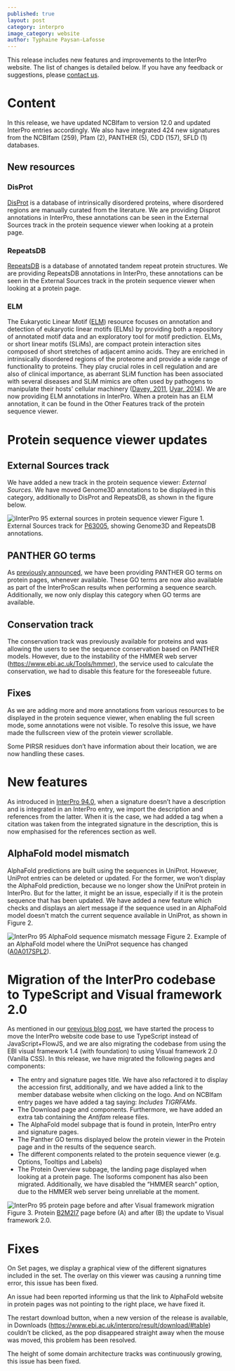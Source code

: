 ```yaml
---
published: true
layout: post
category: interpro
image_category: website
author: Typhaine Paysan-Lafosse
---
```

This release includes new features and improvements to the InterPro website. The list of changes is detailed below. If you have any feedback or suggestions, please [contact us](https://www.ebi.ac.uk/support/interpro).

# Content
In this release, we have updated NCBIfam to version 12.0 and updated InterPro entries accordingly.
We also have integrated 424 new signatures from the NCBIfam (259), Pfam (2), PANTHER (5), CDD (157), SFLD (1) databases.

## New resources
### DisProt
[DisProt](https://www.disprot.org/) is a database of intrinsically disordered proteins, where disordered regions are manually curated from the literature.
We are providing Disprot annotations in InterPro, these annotations can be seen in the External Sources track in the protein sequence viewer when looking at a protein page.

### RepeatsDB
[RepeatsDB](https://repeatsdb.bio.unipd.it/) is a database of annotated tandem repeat protein structures. We are providing RepeatsDB annotations in InterPro, these annotations can be seen in the External Sources track in the protein sequence viewer when looking at a protein page.

### ELM
The Eukaryotic Linear Motif ([ELM](http://elm.eu.org/)) resource focuses on annotation and detection of eukaryotic linear motifs (ELMs) by providing both a repository of annotated motif data and an exploratory tool for motif prediction. ELMs, or short linear motifs (SLiMs), are compact protein interaction sites composed of short stretches of adjacent amino acids. They are enriched in intrinsically disordered regions of the proteome and provide a wide range of functionality to proteins. They play crucial roles in cell regulation and are also of clinical importance, as aberrant SLiM function has been associated with several diseases and SLiM mimics are often used by pathogens to manipulate their hosts' cellular machinery ([Davey, 2011](http://www.ncbi.nlm.nih.gov/pubmed/21146412), [Uyar, 2014](http://www.ncbi.nlm.nih.gov/pubmed/25057855)).
We are now providing ELM annotations in InterPro. When a protein has an ELM annotation, it can be found in the Other Features track of the protein sequence viewer.

# Protein sequence viewer updates
## External Sources track
We have added a new track in the protein sequence viewer: _External Sources_. We have moved Genome3D annotations to be displayed in this category, additionally to DisProt and RepeatsDB, as shown in the figure below.

![iInterPro 95 external sources in protein sequence viewer]({{site.baseurl}}/assets/media/images/posts/interpro_95_external_sources.png)
Figure 1. External Sources track for [P63005](https://www.ebi.ac.uk/interpro/protein/UniProt/P63005/), showing Genome3D and RepeatsDB annotations.

## PANTHER GO terms
As [previously announced](https://proteinswebteam.github.io/interpro-blog/2022/12/19/InterPro-92.0-new-features-and-updates/), we have been providing PANTHER GO terms on protein pages, whenever available. These GO terms are now also available as part of the InterProScan results when performing a sequence search. Additionally, we now only display this category when GO terms are available.

## Conservation track
The conservation track was previously available for proteins and was allowing the users to see the sequence conservation based on PANTHER models. However, due to the instability of the HMMER web server (https://www.ebi.ac.uk/Tools/hmmer), the service used to calculate the conservation, we had to disable this feature for the foreseeable future.

## Fixes
As we are adding more and more annotations from various resources to be displayed in the protein sequence viewer, when enabling the full screen mode, some annotations were not visible. To resolve this issue, we have made the fullscreen view of the protein viewer scrollable.

Some PIRSR residues don’t have information about their location, we are now handling these cases.

# New features
As introduced in [InterPro 94.0](https://proteinswebteam.github.io/interpro-blog/2023/05/16/InterPro-94.0-new-features-and-updates/), when a signature doesn’t have a description and is integrated in an InterPro entry, we import the description and references from the latter. When it is the case, we had added a tag when a citation was taken from the integrated signature in the description, this is now emphasised for the references section as well.

## AlphaFold model mismatch
AlphaFold predictions are built using the sequences in UniProt. However, UniProt entries can be deleted or updated. For the former, we won't display the AlphaFold prediction, because we no longer show the UniProt protein in InterPro. But for the latter, it might be an issue, especially if it is the protein sequence that has been updated. We have added a new feature which checks and displays an alert message if the sequence used in an AlphaFold model doesn't match the current sequence available in UniProt, as shown in Figure 2.

![InterPro 95 AlphaFold sequence mismatch message]({{site.baseurl}}/assets/media/images/posts/interpro_95_af_seq_mismatch.png)
Figure 2. Example of an AlphaFold model where the UniProt sequence has changed ([A0A017SPL2](https://www.ebi.ac.uk/interpro/protein/UniProt/A0A017SPL2/alphafold/)).

# Migration of the InterPro codebase to TypeScript and Visual framework 2.0
As mentioned in our [previous blog post](https://proteinswebteam.github.io/interpro-blog/2023/05/16/InterPro-94.0-new-features-and-updates/), we have started the process to move the InterPro website code base to use TypeScript instead of JavaScript+FlowJS, and we are also migrating the codebase from using the EBI visual framework 1.4 (with foundation) to using Visual framework 2.0 (Vanilla CSS). 
In this release, we have migrated the following pages and components:
- The entry and signature pages title. We have also refactored it to display the accession first, additionally, and we have added a link to the member database website when clicking on the logo. And on NCBIfam entry pages we have added a tag saying: _Includes TIGRFAMs_.
- The Download page and components. Furthermore, we have added an extra tab containing the _Antifam_ release files.
- The AlphaFold model subpage that is found in protein, InterPro entry and signature pages.
- The Panther GO terms displayed below the protein viewer in the Protein page and in the results of the sequence search.
- The different components related to the protein sequence viewer (e.g. Options, Tooltips and Labels)
- The Protein Overview subpage, the landing page displayed when looking at a protein page. The Isoforms component has also been migrated. Additionally, we have disabled the “HMMER search” option, due to the HMMER web server being unreliable at the moment.

![InterPro 95 protein page before and after Visual framework migration]({{site.baseurl}}/assets/media/images/posts/interpro_95_vf_protein_page.png)
Figure 3. Protein [B2M2I7](https://www.ebi.ac.uk/interpro/protein/UniProt/B2M2I7/) page before (A) and after (B) the update to Visual framework 2.0.

# Fixes
On Set pages, we display a graphical view of the different signatures included in the set. The overlay on this viewer was causing a running time error, this issue has been fixed.

An issue had been reported informing us that the link to AlphaFold website in protein pages was not pointing to the right place, we have fixed it. 

The restart download button, when a new version of the release is available, in Downloads (https://www.ebi.ac.uk/interpro/result/download/#table) couldn’t be clicked, as the pop disappeared straight away when the mouse was moved, this problem has been resolved.

The height of some domain architecture tracks was continuously growing, this issue has been fixed.
